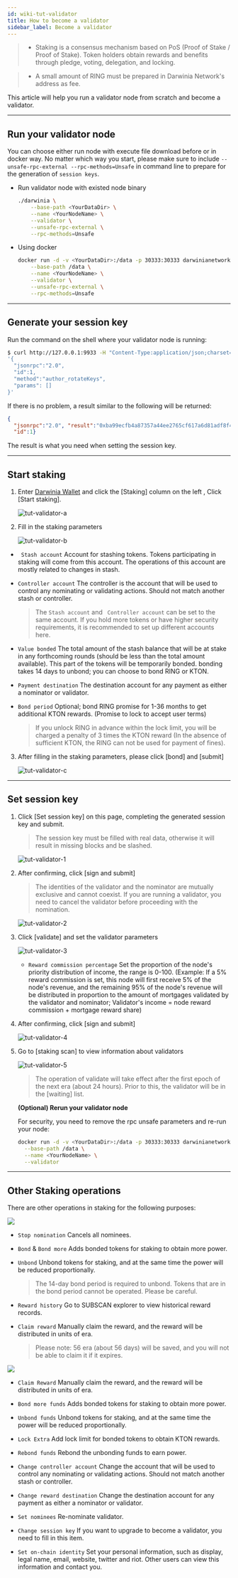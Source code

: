 ```yaml
---
id: wiki-tut-validator
title: How to become a validator
sidebar_label: Become a validator
---
```

> - Staking is a consensus mechanism based on PoS (Proof of Stake / Proof of Stake). Token holders obtain rewards and benefits through pledge, voting, delegation, and locking.

> - A small amount of RING must be prepared in Darwinia Network's address as fee.

This article will help you run a validator node from scratch and become a validator.

<hr />

## Run your validator node

You can choose either run node with execute file download before or in docker way. No matter which way you start, please make sure 
to include `--unsafe-rpc-external --rpc-methods=Unsafe` in command line to prepare for the generation of `session keys`.

- Run validator node with existed node binary
  
  ```sh
  ./darwinia \
      --base-path <YourDataDir> \
      --name <YourNodeName> \
      --validator \
      --unsafe-rpc-external \
      --rpc-methods=Unsafe
	```  

- Using docker
  
  ```bash
  docker run -d -v <YourDataDir>:/data -p 30333:30333 darwinianetwork/darwinia:v0.7.0 \
	  --base-path /data \
  	  --name <YourNodeName> \
      --validator \
  	  --unsafe-rpc-external \
  	  --rpc-methods=Unsafe
    ```

<hr />

## Generate your session key

Run the command on the shell where your validator node is running:

```sh
$ curl http://127.0.0.1:9933 -H "Content-Type:application/json;charset=utf-8" -d \
'{
  "jsonrpc":"2.0",
  "id":1,
  "method":"author_rotateKeys",
  "params": []
}'
```

If there is no problem, a result similar to the following will be returned:

```json
{
  "jsonrpc":"2.0", "result":"0xba99ecfb4a87357a44ee2765cf617a6d81adf8f43e522db52e348d2f9d45ccde12d53d562e14bb18522fbc3032b786f44b2b92240f4756386d4baec68bbfb882bbabcce1440c84d7f5b67c8ecb956345100d5dbd07adfeba3d9482f95d9dec6c68d085323e61590f850c38244dd2c2bc4055548d9edfd0471f47da7667c17fe8",
  "id":1}
```

The result is what you need when setting the session key.

<hr />

## Start staking

1. Enter [Darwinia Wallet](https://apps.darwinia.network) and click the [Staking] column on the left , Click [Start staking].
   
   ![tut-validator-a](assets/tut-validator-a.png)


2. Fill in the staking parameters
   
   ![tut-validator-b](assets/tut-validator-b.png)
   
  - ` Stash account` Account for stashing tokens. Tokens participating in staking will come from this account. The operations of this account are mostly related to changes in stash.
  - `Controller account`  The controller is the account that will be used to control any nominating or validating actions. Should not match another stash or controller.
     
	 > The `Stash account` and ` Controller account` can be set to the same account. If you hold more tokens or have higher security requirements, it is recommended to set up different accounts here.

  - `Value bonded` The total amount of the stash balance that will be at stake in any forthcoming rounds (should be less than the total amount available).  This part of the tokens will be temporarily bonded. bonding takes 14 days to unbond; you can choose to bond RING or KTON.
  - `Payment destination` The destination account for any payment as either a nominator or validator.
  - `Bond period` Optional; bond RING promise for 1-36 months to get additional KTON rewards. (Promise to lock to accept user terms)

     > If you unlock RING in advance within the lock limit, you will be charged a penalty of 3 times the KTON reward (In the absence of sufficient KTON, the RING can not be used for payment of fines).

3. After filling in the staking parameters, please click [bond] and [submit]
   
   ![tut-validator-c](assets/tut-validator-c.png)

<hr />

## Set session key

1. Click [Set session key] on this page, completing the generated session key and submit. 
    
	> The session key must be filled with real data, otherwise it will result in missing blocks and be slashed.
	
	![tut-validator-1](assets/tut-validator-1.png)

2. After confirming, click [sign and submit] 
   
   > The identities of the validator and the nominator are mutually exclusive and cannot coexist. If you are running a validator, you need to cancel the validator before proceeding with the nomination.
   
   ![tut-validator-2](assets/tut-validator-2.png)

3. Click [validate] and set the validator parameters
   
   ![tut-validator-3](assets/tut-validator-3.png)
   
   - `Reward commission percentage` Set the proportion of the node's priority distribution of income, the range is 0-100. (Example: If a 5% reward commission is set, this node will first receive 5% of the node's revenue, and the remaining 95% of the node's revenue will be distributed in proportion to the amount of mortgages validated by the validator and nominator; Validator's income = node reward commission + mortgage reward share)
  
4. After confirming, click [sign and submit]
   
   ![tut-validator-4](assets/tut-validator-4.png)

5. Go to [staking scan] to view information about validators
   
   ![tut-validator-5](assets/tut-validator-5.png)
   
     > The operation of validate will take effect after the first epoch of the next era (about 24 hours). Prior to this, the validator will be in the [waiting] list.
	
	**(Optional) Rerun your validator node**
	
	For security, you need to remove the rpc unsafe parameters and re-run your node:

   ```bash
   docker run -d -v <YourDataDir>:/data -p 30333:30333 darwinianetwork/darwinia:v0.7.0 \
     --base-path /data \
     --name <YourNodeName> \
   	 --validator
   ```

<hr />

## Other Staking operations

There are other operations in staking for the following purposes:

![](assets/wiki-tut-validator-6-en.png)

- `Stop nomination` Cancels all nominees.

- `Bond` & `Bond more` Adds bonded tokens for staking to obtain more power.

- `Unbond` Unbond tokens for staking, and at the same time the power will be reduced proportionally.

  > The 14-day bond period is required to unbond. Tokens that are in the bond period cannot be operated. Please be careful.

- `Reward history` Go to SUBSCAN explorer to view historical reward records.

- `Claim reward` Manually claim the reward, and the reward will be distributed in units of era.

  > Please note: 56 era (about 56 days) will be saved, and you will not be able to claim it if it expires.

![](assets/wiki-tut-validator-7-en.png)

- `Claim Reward` Manually claim the reward, and the reward will be distributed in units of era.
  
- `Bond more funds` Adds bonded tokens for staking to obtain more power.
  
- `Unbond funds` Unbond tokens for staking, and at the same time the power will be reduced proportionally. 
  
- `Lock Extra` Add lock limit for bonded tokens to obtain KTON rewards.
  
- `Rebond funds` Rebond the unbonding funds to earn power.

- `Change controller account` Change the account  that will be used to control any nominating or validating actions. Should not match another stash or controller.
  
- `Change reward destination` Change the destination account for any payment as either a nominator or validator.
  
- `Set nominees` Re-nominate validator.
  
- `Change session key` If you want to upgrade to become a validator, you need to fill in this item. 
  
- `Set on-chain identity` Set your personal information, such as display, legal name, email, website, twitter and riot. Other users can view this information and contact you.


